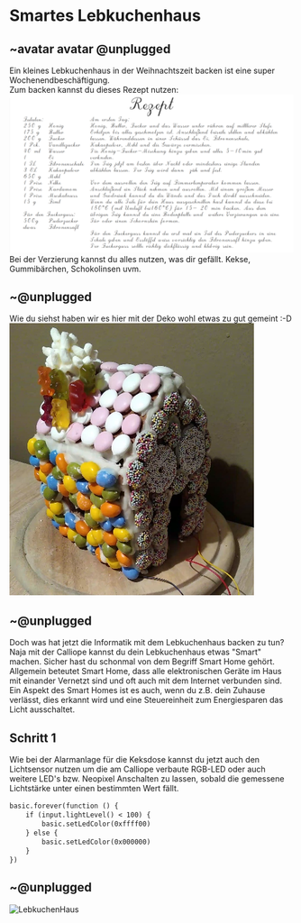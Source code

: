 # Smartes Lebkuchenhaus
## ~avatar avatar @unplugged
Ein kleines Lebkuchenhaus in der Weihnachtszeit backen ist eine super Wochenendbeschäftigung. <br>
Zum backen kannst du dieses Rezept nutzen: <br>
![Rezept](https://github.com/r00b1nh00d/smarteslebkuchenhaus/blob/master/LebkuchenHausRezept.PNG?raw=true) <br>
Bei der Verzierung kannst du alles nutzen, was dir gefällt. Kekse, Gummibärchen, Schokolinsen uvm.

## ~@unplugged
Wie du siehst haben wir es hier mit der Deko wohl etwas zu gut gemeint :-D <br>
![Haus](https://github.com/r00b1nh00d/smarteslebkuchenhaus/blob/master/LebkuchenHausBild.PNG?raw=true)

## ~@unplugged
Doch was hat jetzt die Informatik mit dem Lebkuchenhaus backen zu tun? <br>
Naja mit der Calliope kannst du dein Lebkuchenhaus etwas "Smart" machen. Sicher hast du schonmal von dem Begriff Smart Home gehört. <br>
Allgemein beteutet Smart Home, dass alle elektronischen Geräte im Haus mit einander Vernetzt sind und oft auch mit dem Internet verbunden sind. Ein Aspekt des Smart Homes ist es auch, wenn du z.B. dein Zuhause verlässt, dies erkannt wird und eine Steuereinheit zum Energiesparen das Licht ausschaltet. 

## Schritt 1
Wie bei der Alarmanlage für die Keksdose kannst du jetzt auch den Lichtsensor nutzen um die am Calliope verbaute RGB-LED oder auch weitere LED's bzw. Neopixel Anschalten zu lassen, sobald die gemessene Lichtstärke unter einen bestimmten Wert fällt.


```blocks
basic.forever(function () {
    if (input.lightLevel() < 100) {
        basic.setLedColor(0xffff00)
    } else {
        basic.setLedColor(0x000000)
    }
})
```
## ~@unplugged
![LebkuchenHaus](https://github.com/r00b1nh00d/smarteslebkuchenhaus/blob/master/Lebkuchenhaus.gif?raw=true)
